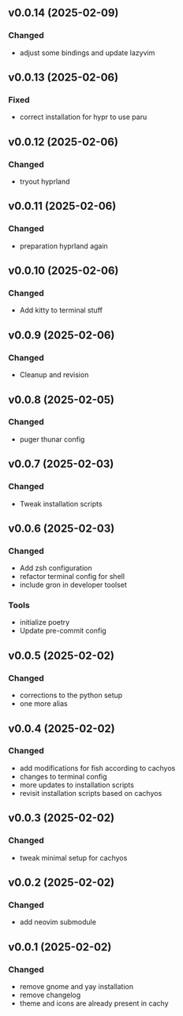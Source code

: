 ## v0.0.14 (2025-02-09)

### Changed

- adjust some bindings and update lazyvim

## v0.0.13 (2025-02-06)

### Fixed

- correct installation for hypr to use paru

## v0.0.12 (2025-02-06)

### Changed

- tryout hyprland

## v0.0.11 (2025-02-06)

### Changed

- preparation hyprland again

## v0.0.10 (2025-02-06)

### Changed

- Add kitty to terminal stuff

## v0.0.9 (2025-02-06)

### Changed

- Cleanup and revision

## v0.0.8 (2025-02-05)

### Changed

-  puger thunar config

## v0.0.7 (2025-02-03)

### Changed

- Tweak installation scripts

## v0.0.6 (2025-02-03)

### Changed

- Add zsh configuration
- refactor terminal config for shell
- include gron in developer toolset

### Tools

- initialize poetry
- Update pre-commit config

## v0.0.5 (2025-02-02)

### Changed

- corrections to the python setup
- one more alias

## v0.0.4 (2025-02-02)

### Changed

- add modifications for fish according to cachyos
- changes to terminal config
- more updates to installation scripts
- revisit installation scripts based on cachyos

## v0.0.3 (2025-02-02)

### Changed

- tweak minimal setup for cachyos

## v0.0.2 (2025-02-02)

### Changed

- add neovim submodule

## v0.0.1 (2025-02-02)

### Changed

- remove gnome and yay installation
- remove changelog
- theme and icons are already present in cachy
